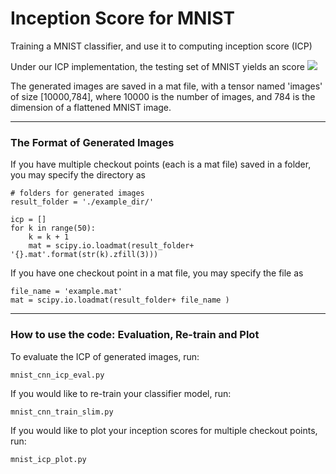 # Inception Score for MNIST

Training a MNIST classifier, and use it to computing inception score (ICP)

Under our ICP implementation, the testing set of MNIST yields an score 
<img src="https://latex.codecogs.com/gif.latex?$\bf{9.8793~\pm~0.0614}$" />


The generated images are saved in a mat file, with a tensor named 'images' of size [10000,784], where 10000 is the number of images, and 784 is the dimension of a flattened MNIST image.

-----
### The Format of Generated Images 

If you have multiple checkout points (each is a mat file) saved in a folder, you may specify the directory as

    # folders for generated images
    result_folder = './example_dir/'

    icp = []
    for k in range(50):
        k = k + 1
        mat = scipy.io.loadmat(result_folder+ '{}.mat'.format(str(k).zfill(3)))

If you have one checkout point in a mat file, you may specify the file as

    file_name = 'example.mat'
    mat = scipy.io.loadmat(result_folder+ file_name )

-----

### How to use the code: Evaluation, Re-train and Plot

To evaluate the ICP of generated images, run:

    mnist_cnn_icp_eval.py
    
If you would like to re-train your classifier model, run:

    mnist_cnn_train_slim.py
    
    
If you would like to plot your inception scores for multiple checkout points, run:

    mnist_icp_plot.py
    
